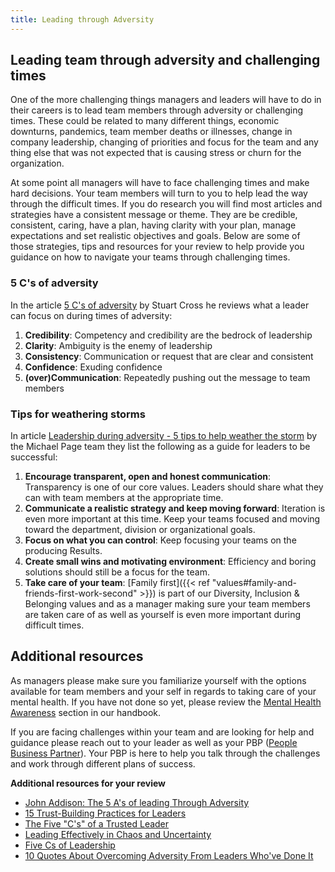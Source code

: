 ```yaml
---
title: Leading through Adversity
---
```


## Leading team through adversity and challenging times

One of the more challenging things managers and leaders will have to do in their careers is to lead team members through adversity or challenging times.  These could be related to many different things, economic downturns, pandemics, team member deaths or illnesses, change in company leadership, changing of priorities and focus for the team and any thing else that was not expected that is causing stress or churn for the organization.

At some point all managers will have to face challenging times and make hard decisions.  Your team members will turn to you to help lead the way through the difficult times. If you do research you will find most articles and strategies have a consistent message or theme.  They are be credible, consistent, caring, have a plan, having clarity with your plan, manage expectations and set realistic objectives and goals.  Below are some of those strategies, tips and resources for your review to help provide you guidance on how to navigate your teams through challenging times.

### 5 C's of adversity

In the article [5 C's of adversity](https://www.cbsnews.com/news/the-five-cs-of-leading-in-adversity/)  by Stuart Cross he reviews what a leader can focus on during times of adversity:

1. **Credibility**: Competency and credibility are the bedrock of leadership
1. **Clarity**: Ambiguity is the enemy of leadership
1. **Consistency**: Communication or request that are clear and consistent
1. **Confidence**: Exuding confidence
1. **(over)Communication**: Repeatedly pushing out the message to team members

### Tips for weathering storms

In article [Leadership during adversity - 5 tips to help weather the storm](https://www.michaelpage.com.au/advice/management-advice/leadership/leadership-during-adversity-%E2%80%93-5-tips-help-weather-storm)  by the Michael Page team they list the following as a guide for leaders to be successful:

1. **Encourage transparent, open and honest communication**: Transparency is one of our core values. Leaders should share what they can with team members at the appropriate time.
1. **Communicate a realistic strategy and keep moving forward**: Iteration is even more important at this time. Keep your teams focused and moving toward the department, division or organizational goals.
1. **Focus on what you can control**: Keep focusing your teams on the producing Results.
1. **Create small wins and motivating environment**: Efficiency and boring solutions should still be a focus for the team.
1. **Take care of your team**: [Family first]({{< ref "values#family-and-friends-first-work-second" >}}) is part of our Diversity, Inclusion & Belonging  values and as a manager making sure your team members are taken care of as well as yourself is even more important during difficult times.

## Additional resources

As managers please make sure you familiarize yourself with the options available for team members and your self in regards to taking care of your mental health. If you have not done so yet, please review the [Mental Health Awareness](/handbook/people-policies/#mental-health-awareness) section in our handbook.

If you are facing challenges within your team and are looking for help and guidance please reach out to your leader as well as your PBP ([People Business Partner](/handbook/people-group/#how-to-reach-the-right-member-of-the-people-group)).  Your PBP is here to help you talk through the challenges and work through different plans of success.

**Additional resources for your review**

- [John Addison: The 5 A's of leading Through Adversity](https://www.success.com/john-addison-the-5-as-of-leading-through-adversity/)
- [15 Trust-Building Practices for Leaders](https://www.success.com/15-trust-building-practices-for-leaders/)
- [The Five "C's" of a Trusted Leader](https://www.smartdraw.com/management/five-cs-of-a-trusted-leader.htm)
- [Leading Effectively in Chaos and Uncertainty](https://hbr.org/2009/02/leading-effectively-in-chaos-a.html)
- [Five Cs of Leadership](https://sixth.ucsd.edu/_files/_home/student-life/five-cs-of-leadership.pdf)
- [10 Quotes About Overcoming Adversity From Leaders Who've Done It](https://www.growwire.com/quotes-about-overcoming-adversity)
